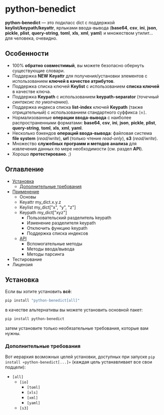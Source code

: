 # python-benedict

**python-benedict** — это подкласс dict с поддержкой **keylist/keypath/keyattr**, ярлыками ввода-вывода (**base64**, **csv**, **ini**, **json**, **pickle**, **plist**, **query-string**, **toml**, **xls**, **xml**, **yaml**) и множеством утилит... для человека, очевидно.

## Особенности

* 100% **обратно совместимый**, вы можете безопасно обернуть существующие словари.
* Поддержка **NEW** **Keyattr** для получения/установки элементов с использованием **ключей в качестве атрибутов**.
* Поддержка списка ключей **Keylist** с использованием **списка ключей** в качестве ключа.
* Поддержка **Keypath** с использованием **keypath-separator** (_точечный синтаксис по умолчанию_).
* Поддержка индекса списка **list-index** ключей **Keypath** (также отрицательный) с использованием стандартного суффикса `[n]`.
* Нормализованные **операции ввода-вывода** с наиболее распространенными форматами: **base64**, **csv**, **ini**, **json**, **pickle**, **plist**, **query-string**, **toml**, **xls**, **xml**, **yaml**.
* Несколько бэкендов **операций ввода-вывода**: файловая система **file system** (_read/write_), **url** (только чтение _read-only_), **s3** (_read/write_).
* Множество **служебных программ и методов анализа** для извлечения данных по мере необходимости (см. раздел **API**).
* Хорошо **протестировано**. ;)

## Оглавление

* [Установка](./#ustanovka)
  * [Дополнительные требования](./#dopolnitelnye-trebovaniya)
* [Применение](ispolzovanie-benedict.md)
  * Основы
  * Keyattr my\_dict.x.y.z
  * Keylist my\_dict\["x", "y", "z"]
  * Keypath my\_dict\["xyz"]
    * Пользовательский разделитель keypath
    * Изменение разделителя keypath
    * Отключить функцию keypath
    * Поддержка списка индексов
  * [API](api-benedict.md)
    * Вспомогательные методы
    * Методы ввода/вывода
    * Методы парсинга
* Тестирование
* Лицензия

## Установка

Если вы хотите установить **всё**:

```bash
pip install "python-benedict[all]"
```

в качестве альтернативы вы можете установить основной пакет:

```bash
pip install python-benedict
```

затем установите только необязательные требования, которые вам нужны.

### Дополнительные требования

Вот иерархия возможных целей установки, доступных при запуске `pip install «python-benedict[...]»` (каждая цель устанавливает все свои подцели):

* `[all]`
  * `[io]`
    * `[toml]`
    * `[xls]`
    * `[xml]`
    * `[yaml]`
  * `[s3]`
